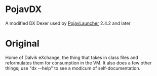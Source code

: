 # PojavDX
A modified DX Dexer used by [PojavLauncher](https://github.com/khanhduytran0/PojavLauncher) 2.4.2 and later

# Original
Home of Dalvik eXchange, the thing that takes in class files and
reformulates them for consumption in the VM. It also does a few other
things; use "dx --help" to see a modicum of self-documentation.
